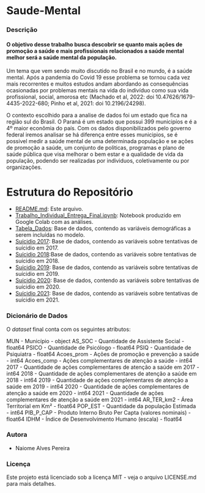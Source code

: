 # Saude-Mental

### Descrição

#### O objetivo desse trabalho busca descobrir se quanto mais ações de promoção a saúde e mais profissionais relacionados a saúde mental melhor será a saúde mental da população.

Um tema que vem sendo muito discutido no Brasil e no mundo, é a saúde mental. Após a pandemia do Covid 19 esse problema se tornou cada vez mais recorrentes e muitos estudos andam abordando as consequências ocasionadas por problemas mentais na vida do indivíduo como sua vida profissional, social, amorosa etc (Machado et al, 2022: doi 10.47626/1679-4435-2022-680; Pinho et al, 2021: doi 10.2196/24298).

O contexto escolhido para a analise de dados foi um estado que fica na região sul do Brasil. O Paraná é um estado que possui 399 municipíos e é a 4º maior econômia do país. Com os dados disponibilizados pelo governo federal iremos analisar se há diferença entre esses municipios, se é possivel medir a saúde mental de uma determinada população e se ações de promoção a saúde, um conjunto de politicas, programas e plano de saúde pública que visa melhorar o bem estar e a qualidade de vida da população, podendo ser realizadas por individuos, coletivamente ou por organizações.


# **Estrutura do Repositório**

- [README.md](https://github.com/Naiomeap/Saude-Mental/blob/main/README.md): Este arquivo.
- [Trabalho_Individual_Entrega_Final.ipynb](https://github.com/Naiomeap/Saude-Mental/blob/main/Trabalho_Individual_Entrega_Final.ipynb): Notebook produzido em Google Colab com as análises.
- [Tabela_Dados](https://github.com/Naiomeap/Saude-Mental/blob/main/Tabela_dados.csv): Base de dados, contendo as variáveis demográficas a serem incluídas no modelo.
- [Suícidio 2017](https://github.com/Naiomeap/Saude-Mental/blob/main/Suicidio%202017.csv): Base de dados, contendo as variáveis sobre tentativas de suícidio em 2017.
- [Suícidio 2018](https://github.com/Naiomeap/Saude-Mental/blob/main/Suicidio%202018.csv):Base de dados, contendo as variáveis sobre tentativas de suícidio em 2018.
- [Suícidio 2019](https://github.com/Naiomeap/Saude-Mental/blob/main/Suicidio%202019.csv): Base de dados, contendo as variáveis sobre tentativas de suícidio em 2019.
- [Suícidio 2020](https://github.com/Naiomeap/Saude-Mental/blob/main/Suicidio%202020.csv): Base de dados, contendo as variáveis sobre tentativas de suícidio em 2020.
- [Suícidio 2021](https://github.com/Naiomeap/Saude-Mental/blob/main/Suicidio%202021.csv): Base de dados, contendo as variáveis sobre tentativas de suícidio em 2021.

### Dicionário de Dados

O *dataset* final conta com os seguintes atributos:

MUN - Município	- object 
AS_SOC -	Quantidade de Assistente Social	- float64
PSICO -	Quantidade de Psicólogo -	float64
PSIQ -	Quantidade de Psiquiatra	- float64
Acoes_prom -	Ações de promoção e prevenção a saúde -	int64 
Acoes_comp -	Ações complementares de atenção a saúde -	int64 
2017 -	Quantidade de ações complementares de atenção a saúde em 2017 -	int64 
2018 -	Quantidade de ações complementares de atenção a saúde em 2018 -	int64 
2019 -	Quantidade de ações complementares de atenção a saúde em 2019 -	int64 
2020 -	Quantidade de ações complementares de atenção a saúde em 2020 -	int64 
2021 -	Quantidade de ações complementares de atenção a saúde em 2021 -	int64 
AR_TER_km2 - Área Territorial em Km² - float64
POP_EST	-  Quantidade da população Estimada -	int64 
PIB_P_CAP -	Produto Interno Bruto Per Capta (valores nominais) - float64
IDHM -	Índice de Desenvolvimento Humano (escala) -	float64


### Autora

- Naiome Alves Pereira

### Licença

Este projeto está licenciado sob a licença MIT - veja o arquivo LICENSE.md para mais detalhes.
